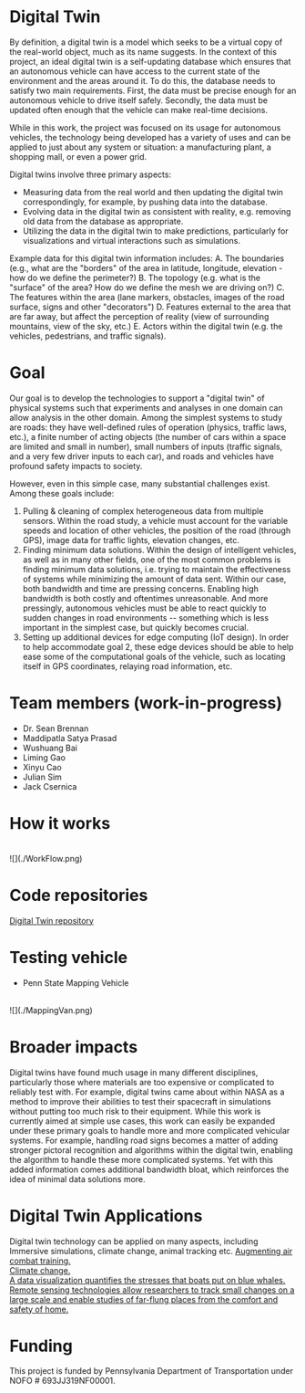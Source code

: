 # Digital Twin 
By definition, a digital twin is a model which seeks to be a virtual copy of the real-world object, much as its name suggests. In the context of this project, an ideal digital twin is a self-updating database which ensures that an autonomous vehicle can have access to the current state of the environment and the areas around it. To do this, the database needs to satisfy two main requirements. First, the data must be precise enough for an autonomous vehicle to drive itself safely. Secondly, the data must be updated often enough that the vehicle can make real-time decisions. 

While in this work, the project was focused on its usage for autonomous vehicles, the technology being developed has a variety of uses and can be applied to just about any system or situation: a manufacturing plant, a shopping mall, or even a power grid.


Digital twins involve three primary aspects:

- Measuring data from the real world and then updating the digital twin correspondingly, for example, by pushing data into the database.
- Evolving data in the digital twin as consistent with reality, e.g. removing old data from the database as appropriate.
- Utilizing the data in the digital twin to make predictions, particularly for visualizations and virtual interactions such as simulations.

Example data for this digital twin information includes: A. The boundaries (e.g., what are the "borders" of the area in latitude, longitude, elevation - how do we define the perimeter?) B. The topology (e.g. what is the "surface" of the area? How do we define the mesh we are driving on?) C. The features within the area (lane markers, obstacles, images of the road surface, signs and other "decorators") D. Features external to the area that are far away, but affect the perception of reality (view of surrounding mountains, view of the sky, etc.) E. Actors within the digital twin (e.g. the vehicles, pedestrians, and traffic signals).

# Goal

Our goal is to develop the technologies to support a "digital twin" of physical systems such that experiments and analyses in one domain can allow analysis in the other domain. Among the simplest systems to study are roads: they have well-defined rules of operation (physics, traffic laws, etc.), a finite number of acting objects (the number of cars within a space are limited and small in number), small numbers of inputs (traffic signals, and a very few driver inputs to each car), and roads and vehicles have profound safety impacts to society. 

However, even in this simple case, many substantial challenges exist. Among these goals include: 

 1. Pulling & cleaning of complex heterogeneous data from multiple sensors. Within the road study, a vehicle must account for the variable speeds and location of other vehicles, the position of the road (through GPS), image data for traffic lights, elevation changes, etc.
 2. Finding minimum data solutions. Within the design of intelligent vehicles, as well as in many other fields, one of the most common problems is finding minimum data solutions, i.e. trying to maintain the effectiveness of systems while minimizing the amount of data sent. Within our case, both bandwidth and time are pressing concerns. Enabling high bandwidth is both costly and oftentimes unreasonable. And more pressingly, autonomous vehicles must be able to react quickly to sudden changes in road environments -- something which is less important in the simplest case, but quickly becomes crucial.
 3. Setting up additional devices for edge computing (IoT design). In order to help accommodate goal 2, these edge devices should be able to help ease some of the computational goals of the vehicle, such as locating itself in GPS coordinates, relaying road information, etc.

# Team members (work-in-progress)

 - Dr. Sean Brennan
 - Maddipatla Satya Prasad
 - Wushuang Bai
 - Liming Gao
 - Xinyu Cao
 - Julian Sim
 - Jack Csernica

# How it works
<br>
![](./WorkFlow.png)

# Code repositories
[Digital Twin repository](https://github.com/ivsg-psu/Databases_Projects_DigitalTwin/wiki)

# Testing vehicle
- Penn State Mapping Vehicle
<br>
![](./MappingVan.png)

# Broader impacts
Digital twins have found much usage in many different disciplines, particularly those where materials are too expensive or complicated to reliably test with. For example, digital twins came about within NASA as a method to improve their abilities to test their spacecraft in simulations without putting too much risk to their equipment. While this work is currently aimed at simple use cases, this work can easily be expanded under these primary goals to handle more and more complicated vehicular systems. For example, handling road signs becomes a matter of adding stronger pictoral recognition and algorithms within the digital twin, enabling the algorithm to handle these more complicated systems. Yet with this added information comes additional bandwidth bloat, which reinforces the idea of minimal data solutions more.

# Digital Twin Applications
Digital twin technology can be applied on many aspects, including Immersive simulations, climate change, animal tracking etc.
[Augmenting air combat training.](https://www.asme.org/topics-resources/content/augmenting-air-combat-training)
<br>
[Climate change.](https://www.asme.org/topics-resources/content/a-digital-twin-for-mother-earth)
<br>
[A data visualization quantifies the stresses that boats put on blue whales.](https://www.americanscientist.org/article/giants-in-traffic)
<br>
[Remote sensing technologies allow researchers to track small changes on a large scale and enable studies of far-flung places from the comfort and safety of home.](https://www.americanscientist.org/article/the-shift-to-a-birds-eye-view)

# Funding
This project is funded by Pennsylvania Department of Transportation under NOFO # 693JJ319NF00001.
